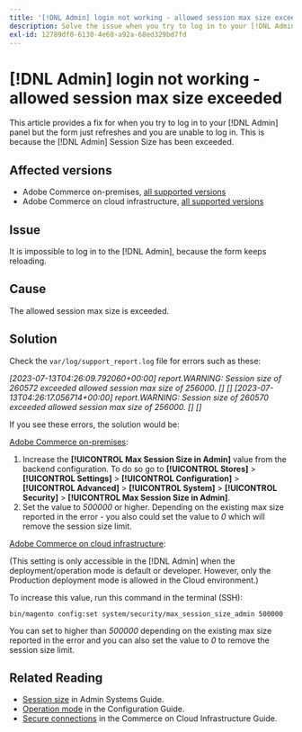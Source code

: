```yaml
---
title: '[!DNL Admin] login not working - allowed session max size exceeded'
description: Solve the issue when you try to log in to your [!DNL Admin] panel and the form refreshes and you are unable to log in.
exl-id: 12789df0-6130-4e60-a92a-68ed329bd7fd
---
```

# [!DNL Admin] login not working - allowed session max size exceeded

This article provides a fix for when you try to log in to your [!DNL Admin] panel but the form just refreshes and you are unable to log in. This is because the [!DNL Admin] Session Size has been exceeded.

## Affected versions

* Adobe Commerce on-premises, [all supported versions](https://www.adobe.com/content/dam/cc/en/legal/terms/enterprise/pdfs/Adobe-Commerce-Software-Lifecycle-Policy.pdf)
* Adobe Commerce on cloud infrastructure, [all supported versions](https://www.adobe.com/content/dam/cc/en/legal/terms/enterprise/pdfs/Adobe-Commerce-Software-Lifecycle-Policy.pdf)

## Issue

It is impossible to log in to the [!DNL Admin], because the form keeps reloading.

## Cause

The allowed session max size is exceeded.

## Solution

Check the `var/log/support_report.log` file for errors such as these:

*[2023-07-13T04:26:09.792060+00:00] report.WARNING: Session size of 260572 exceeded allowed session max size of 256000. [] []
[2023-07-13T04:26:17.056714+00:00] report.WARNING: Session size of 260570 exceeded allowed session max size of 256000. [] []*

If you see these errors, the solution would be:

<u>Adobe Commerce on-premises</u>:
1. Increase the **[!UICONTROL Max Session Size in Admin]** value from the backend configuration. To do so go to **[!UICONTROL Stores]** > **[!UICONTROL Settings]** > **[!UICONTROL Configuration]** > **[!UICONTROL Advanced]** > **[!UICONTROL System]** > **[!UICONTROL Security]** > **[!UICONTROL Max Session Size in Admin]**.
1. Set the value to *500000* or higher. Depending on the existing max size reported in the error - you also could set the value to *0* which will remove  the session size limit.

<u>Adobe Commerce on cloud infrastructure</u>:

(This setting is only accessible in the [!DNL Admin] when the deployment/operation mode is default or developer. However, only the Production deployment mode is allowed in the Cloud environment.)

To increase this value, run this command in the terminal (SSH):

```ssh
bin/magento config:set system/security/max_session_size_admin 500000
```

You can set to higher than *500000* depending on the existing max size reported in the error and you can also set the value to *0* to remove the session size limit.

## Related Reading

* [Session size](/docs/commerce-admin/systems/security/security-session-management.html?lang=en#admin-sessions) in Admin Systems Guide.
* [Operation mode](/docs/commerce-operations/configuration-guide/cli/set-mode.html) in the Configuration Guide.
* [Secure connections](/docs/commerce-cloud-service/user-guide/develop/secure-connections.html) in the Commerce on Cloud Infrastructure Guide.

